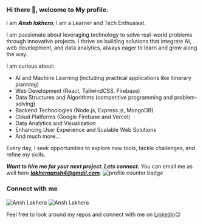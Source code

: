 ### Hi there 👋, welcome to My profile.

I am ***Ansh lakhera***, I am a Learner and Tech Enthusiast.

I am passionate about leveraging technology to solve real-world problems through innovative projects. I thrive on building solutions that integrate AI, web development, and data analytics, always eager to learn and grow along the way.

I am curious about:

- AI and Machine Learning (including practical applications like itinerary planning)
- Web Development (React, TailwindCSS, Firebase)
- Data Structures and Algorithms (competitive programming and problem-solving)
- Backend Technologies (Node.js, Express.js, MongoDB)
- Cloud Platforms (Google Firebase and Vercel)
- Data Analytics and Visualization
- Enhancing User Experience and Scalable Web Solutions
- And much more...

Every day, I seek opportunities to explore new tools, tackle challenges, and refine my skills.

***Want to hire me for your next project. Lets connect.***
You can email me as well here ***lakheraansh4@gmail.com***.
<img src="https://komarev.com/ghpvc/?username=dhanishahahaha" alt="profile counter badge" />
### Connect with me

<img src="https://github-readme-stats.vercel.app/api?username=anshlakhera048&?count_private=true&show_icons=true" alt="Ansh Lakhera" align="center" />


<img src="https://github-readme-stats.vercel.app/api/top-langs/?username=anshlakhera048&layout=compact" alt='Ansh Lakhera' align="center" />
  
Feel free to look around my repos and connect with me on [Linkedin](https://www.linkedin.com/in/ansh-lakhera/)😉


<!--
**anshlakhera048/anshlakhera048** is a ✨ _special_ ✨ repository because its `README.md` (this file) appears on your GitHub profile.

Here are some ideas to get you started:

- 🔭 I’m currently working on ...
- 🌱 I’m currently learning ...
- 👯 I’m looking to collaborate on ...
- 🤔 I’m looking for help with ...
- 💬 Ask me about ...
- 📫 How to reach me: ...
- 😄 Pronouns: ...
- ⚡ Fun fact: ...
-->
